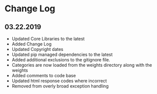 Change Log
==========

03.22.2019
----------
* Updated Core Libraries to the latest
* Added Change Log
* Updated Copyright dates
* Updated pip managed dependencies to the latest
* Added additional exclusions to the gitignore file.
* Categories are now loaded from the weights directory along with the weights
* Added comments to code base
* Updated html response codes where incorrect
* Removed from overly broad exception handling

